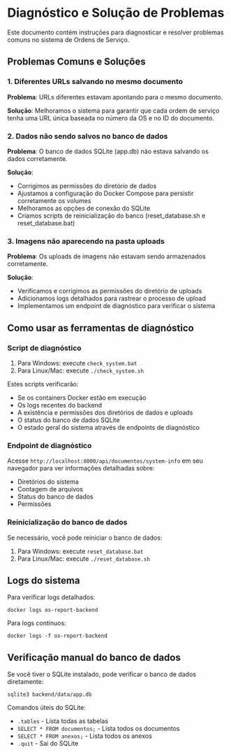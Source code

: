 # Diagnóstico e Solução de Problemas

Este documento contém instruções para diagnosticar e resolver problemas comuns no sistema de Ordens de Serviço.

## Problemas Comuns e Soluções

### 1. Diferentes URLs salvando no mesmo documento

**Problema**: URLs diferentes estavam apontando para o mesmo documento.

**Solução**: Melhoramos o sistema para garantir que cada ordem de serviço tenha uma URL única baseada no número da OS e no ID do documento.

### 2. Dados não sendo salvos no banco de dados

**Problema**: O banco de dados SQLite (app.db) não estava salvando os dados corretamente.

**Solução**: 
- Corrigimos as permissões do diretório de dados
- Ajustamos a configuração do Docker Compose para persistir corretamente os volumes
- Melhoramos as opções de conexão do SQLite
- Criamos scripts de reinicialização do banco (reset_database.sh e reset_database.bat)

### 3. Imagens não aparecendo na pasta uploads

**Problema**: Os uploads de imagens não estavam sendo armazenados corretamente.

**Solução**:
- Verificamos e corrigimos as permissões do diretório de uploads
- Adicionamos logs detalhados para rastrear o processo de upload
- Implementamos um endpoint de diagnóstico para verificar o sistema

## Como usar as ferramentas de diagnóstico

### Script de diagnóstico

1. Para Windows: execute `check_system.bat`
2. Para Linux/Mac: execute `./check_system.sh`

Estes scripts verificarão:
- Se os containers Docker estão em execução
- Os logs recentes do backend
- A existência e permissões dos diretórios de dados e uploads
- O status do banco de dados SQLite
- O estado geral do sistema através de endpoints de diagnóstico

### Endpoint de diagnóstico

Acesse `http://localhost:8000/api/documentos/system-info` em seu navegador para ver informações detalhadas sobre:
- Diretórios do sistema
- Contagem de arquivos
- Status do banco de dados
- Permissões

### Reinicialização do banco de dados

Se necessário, você pode reiniciar o banco de dados:

1. Para Windows: execute `reset_database.bat`
2. Para Linux/Mac: execute `./reset_database.sh`

## Logs do sistema

Para verificar logs detalhados:

```
docker logs os-report-backend
```

Para logs contínuos:

```
docker logs -f os-report-backend
```

## Verificação manual do banco de dados

Se você tiver o SQLite instalado, pode verificar o banco de dados diretamente:

```
sqlite3 backend/data/app.db
```

Comandos úteis do SQLite:
- `.tables` - Lista todas as tabelas
- `SELECT * FROM documentos;` - Lista todos os documentos
- `SELECT * FROM anexos;` - Lista todos os anexos
- `.quit` - Sai do SQLite 